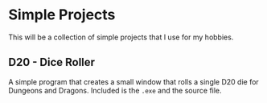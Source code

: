 # Simple Projects

This will be a collection of simple projects that I use for my hobbies.

## D20 - Dice Roller
A simple program that creates a small window that rolls a single D20 die for Dungeons and Dragons. Included is the `.exe` and the source file.
